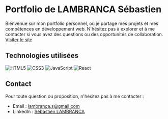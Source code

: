 # Portfolio de LAMBRANCA Sébastien

Bienvenue sur mon portfolio personnel, où je partage mes projets et mes compétences en développement web. N'hésitez pas à explorer et à me contacter si vous avez des questions ou des opportunités de collaboration.<br>
[Visiter le site](http://portfolio-v2-lambseb.vercel.app)
  
## Technologies utilisées

![HTML5](https://img.shields.io/badge/-HTML5-E34F26?style=for-the-badge&logo=html5&logoColor=white)
![CSS3](https://img.shields.io/badge/-CSS3-1572B6?style=for-the-badge&logo=css3&logoColor=white)
![JavaScript](https://img.shields.io/badge/-JavaScript-F7DF1E?style=for-the-badge&logo=javascript&logoColor=black)
![React](https://img.shields.io/badge/-React-61DAFB?style=for-the-badge&logo=react&logoColor=white)

## Contact
Pour toute question ou proposition, n'hésitez pas à me contacter :
- Email : lambranca.s@gmail.com
- LinkedIn : [Sébastien LAMBRANCA](https://www.linkedin.com/in/s%C3%A9bastien-lambranca-46ab7025a/)

